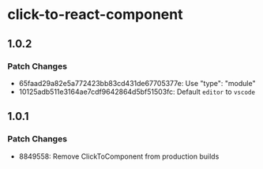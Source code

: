 # click-to-react-component

## 1.0.2

### Patch Changes

- 65faad29a82e5a772423bb83cd431de67705377e: Use "type": "module"
- 10125adb511e3164ae7cdf9642864d5bf51503fc: Default `editor` to `vscode`

## 1.0.1

### Patch Changes

- 8849558: Remove ClickToComponent from production builds
